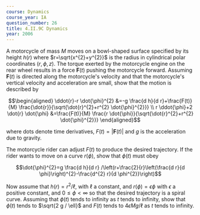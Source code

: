 ```yaml
---
course: Dynamics
course_year: IA
question_number: 26
title: 4.II.9C Dynamics
year: 2006
---
```



A motorcycle of mass $M$ moves on a bowl-shaped surface specified by its height $h(r)$ where $r=\sqrt{x^{2}+y^{2}}$ is the radius in cylindrical polar coordinates $(r, \phi, z)$. The torque exerted by the motorcycle engine on the rear wheel results in a force $\mathbf{F}(t)$ pushing the motorcycle forward. Assuming $\mathbf{F}(t)$ is directed along the motorcycle's velocity and that the motorcycle's vertical velocity and acceleration are small, show that the motion is described by

$$\begin{aligned}
\ddot{r}-r \dot{\phi}^{2} &=-g \frac{d h}{d r}+\frac{F(t)}{M} \frac{\dot{r}}{\sqrt{\dot{r}^{2}+r^{2} \dot{\phi}^{2}}} \\
r \ddot{\phi}+2 \dot{r} \dot{\phi} &=\frac{F(t)}{M} \frac{r \dot{\phi}}{\sqrt{\dot{r}^{2}+r^{2} \dot{\phi}^{2}}}
\end{aligned}$$

where dots denote time derivatives, $F(t)=|\mathbf{F}(t)|$ and $g$ is the acceleration due to gravity.

The motorcycle rider can adjust $F(t)$ to produce the desired trajectory. If the rider wants to move on a curve $r(\phi)$, show that $\phi(t)$ must obey

$$\dot{\phi}^{2}=g \frac{d h}{d r} /\left(r+\frac{2}{r}\left(\frac{d r}{d \phi}\right)^{2}-\frac{d^{2} r}{d \phi^{2}}\right)$$

Now assume that $h(r)=r^{2} / \ell$, with $\ell$ a constant, and $r(\phi)=\epsilon \phi$ with $\epsilon$ a positive constant, and $0 \leqslant \phi<\infty$ so that the desired trajectory is a spiral curve. Assuming that $\phi(t)$ tends to infinity as $t$ tends to infinity, show that $\dot{\phi}(t)$ tends to $\sqrt{2 g / \ell}$ and $F(t)$ tends to $4 \epsilon M g / \ell$ as $t$ tends to infinity.